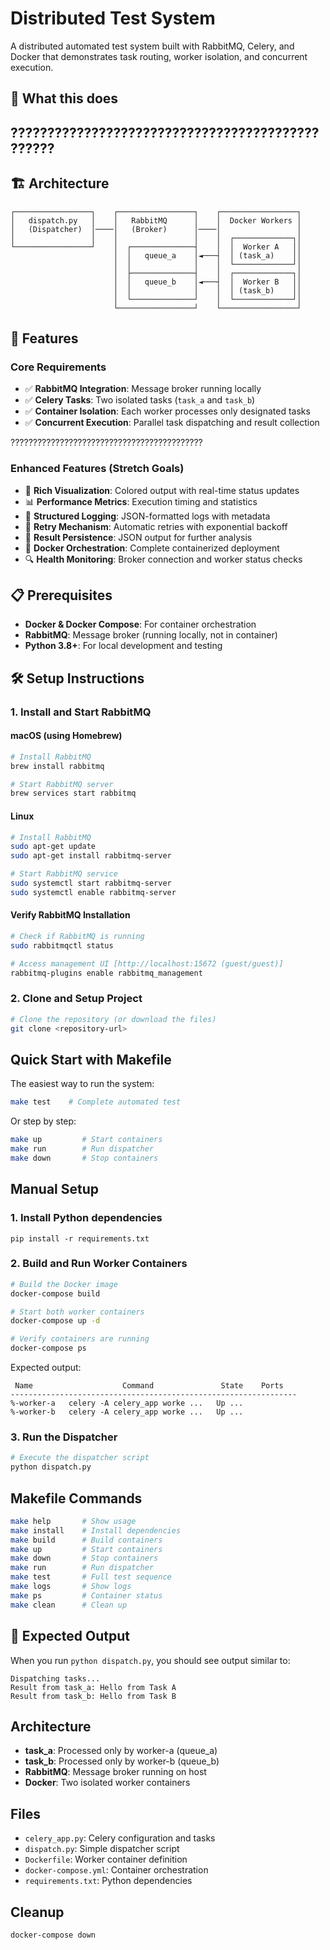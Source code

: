 # Distributed Test System

A distributed automated test system built with RabbitMQ, Celery, and Docker that demonstrates task routing, worker isolation, and concurrent execution.

## 🎯 **What this does**
????????????????????????????????????????????????
---

## 🏗️ Architecture

```
┌─────────────────┐    ┌─────────────────┐    ┌─────────────────┐
│   dispatch.py   │    │   RabbitMQ      │    │  Docker Workers │
│   (Dispatcher)  │────│   (Broker)      │────│                 │
│                 │    │                 │    │  ┌─────────────┐│
└─────────────────┘    │  ┌──────────────┤    │  │  Worker A   ││
                       │  │   queue_a    │◄───┤  │ (task_a)    ││
                       │  │              │    │  └─────────────┘│
                       │  ├──────────────┤    │  ┌─────────────┐│
                       │  │   queue_b    │◄───┤  │  Worker B   ││
                       │  │              │    │  │ (task_b)    ││
                       │  └──────────────┘    │  └─────────────┘│
                       └─────────────────┘    └─────────────────┘
```

## 🚀 Features

### Core Requirements
- ✅ **RabbitMQ Integration**: Message broker running locally
- ✅ **Celery Tasks**: Two isolated tasks (`task_a` and `task_b`)
- ✅ **Container Isolation**: Each worker processes only designated tasks
- ✅ **Concurrent Execution**: Parallel task dispatching and result collection

???????????????????????????????????????????

### Enhanced Features (Stretch Goals)
- 🎨 **Rich Visualization**: Colored output with real-time status updates
- 📊 **Performance Metrics**: Execution timing and statistics
- 📝 **Structured Logging**: JSON-formatted logs with metadata
- 🔄 **Retry Mechanism**: Automatic retries with exponential backoff
- 💾 **Result Persistence**: JSON output for further analysis
- 🐳 **Docker Orchestration**: Complete containerized deployment
- 🔍 **Health Monitoring**: Broker connection and worker status checks

## 📋 Prerequisites

- **Docker & Docker Compose**: For container orchestration
- **RabbitMQ**: Message broker (running locally, not in container)
- **Python 3.8+**: For local development and testing

## 🛠️ Setup Instructions

### 1. Install and Start RabbitMQ

#### macOS (using Homebrew)
```bash
# Install RabbitMQ
brew install rabbitmq

# Start RabbitMQ server
brew services start rabbitmq

```

#### Linux
```bash
# Install RabbitMQ
sudo apt-get update
sudo apt-get install rabbitmq-server

# Start RabbitMQ service
sudo systemctl start rabbitmq-server
sudo systemctl enable rabbitmq-server
```

#### Verify RabbitMQ Installation
```bash
# Check if RabbitMQ is running
sudo rabbitmqctl status

# Access management UI [http://localhost:15672 (guest/guest)]
rabbitmq-plugins enable rabbitmq_management
```

### 2. Clone and Setup Project

```bash
# Clone the repository (or download the files)
git clone <repository-url>
````
## Quick Start with Makefile

The easiest way to run the system:

```bash
make test    # Complete automated test
```

Or step by step:
```bash
make up         # Start containers
make run        # Run dispatcher
make down       # Stop containers
```
## Manual Setup

### 1. Install Python dependencies
```
pip install -r requirements.txt
```

### 2. Build and Run Worker Containers

```bash
# Build the Docker image
docker-compose build

# Start both worker containers
docker-compose up -d

# Verify containers are running
docker-compose ps
```

Expected output:
```
 Name                    Command               State    Ports
----------------------------------------------------------------
%-worker-a   celery -A celery_app worke ...   Up ...
%-worker-b   celery -A celery_app worke ...   Up ...
```

### 3. Run the Dispatcher

```bash
# Execute the dispatcher script
python dispatch.py
```

## Makefile Commands

```bash
make help       # Show usage
make install    # Install dependencies
make build      # Build containers
make up         # Start containers
make down       # Stop containers
make run        # Run dispatcher
make test       # Full test sequence
make logs       # Show logs
make ps         # Container status
make clean      # Clean up
```

## 📱 Expected Output

When you run `python dispatch.py`, you should see output similar to:

```
Dispatching tasks...
Result from task_a: Hello from Task A
Result from task_b: Hello from Task B
```

## Architecture

- **task_a**: Processed only by worker-a (queue_a)
- **task_b**: Processed only by worker-b (queue_b)
- **RabbitMQ**: Message broker running on host
- **Docker**: Two isolated worker containers

## Files

- `celery_app.py`: Celery configuration and tasks
- `dispatch.py`: Simple dispatcher script
- `Dockerfile`: Worker container definition
- `docker-compose.yml`: Container orchestration
- `requirements.txt`: Python dependencies

## Cleanup

```bash
docker-compose down
```
